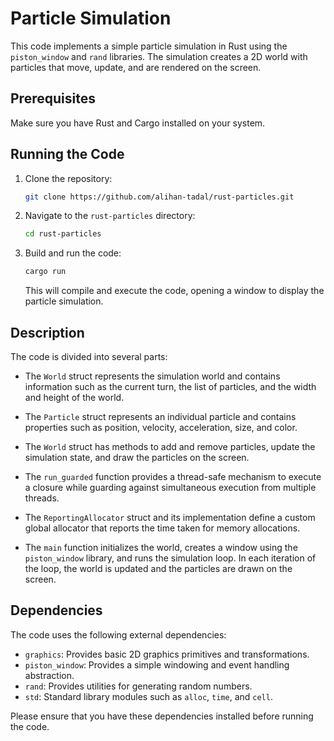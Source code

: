 # Particle Simulation

This code implements a simple particle simulation in Rust using the `piston_window` and `rand` libraries. The simulation creates a 2D world with particles that move, update, and are rendered on the screen.

## Prerequisites

Make sure you have Rust and Cargo installed on your system.

## Running the Code

1. Clone the repository:

   ```bash
   git clone https://github.com/alihan-tadal/rust-particles.git
   ```

2. Navigate to the `rust-particles` directory:

   ```bash
   cd rust-particles
   ```

3. Build and run the code:

   ```bash
   cargo run
   ```

   This will compile and execute the code, opening a window to display the particle simulation.

## Description

The code is divided into several parts:

- The `World` struct represents the simulation world and contains information such as the current turn, the list of particles, and the width and height of the world.

- The `Particle` struct represents an individual particle and contains properties such as position, velocity, acceleration, size, and color.

- The `World` struct has methods to add and remove particles, update the simulation state, and draw the particles on the screen.

- The `run_guarded` function provides a thread-safe mechanism to execute a closure while guarding against simultaneous execution from multiple threads.

- The `ReportingAllocator` struct and its implementation define a custom global allocator that reports the time taken for memory allocations.

- The `main` function initializes the world, creates a window using the `piston_window` library, and runs the simulation loop. In each iteration of the loop, the world is updated and the particles are drawn on the screen.

## Dependencies

The code uses the following external dependencies:

- `graphics`: Provides basic 2D graphics primitives and transformations.
- `piston_window`: Provides a simple windowing and event handling abstraction.
- `rand`: Provides utilities for generating random numbers.
- `std`: Standard library modules such as `alloc`, `time`, and `cell`.

Please ensure that you have these dependencies installed before running the code.
